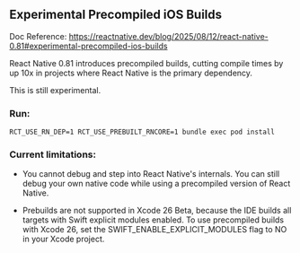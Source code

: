 ## Experimental Precompiled iOS Builds

Doc Reference: https://reactnative.dev/blog/2025/08/12/react-native-0.81#experimental-precompiled-ios-builds


React Native 0.81 introduces precompiled builds, cutting compile times by up 10x in projects where React Native is the primary dependency.

This is still experimental.

### Run: 
`RCT_USE_RN_DEP=1 RCT_USE_PREBUILT_RNCORE=1 bundle exec pod install`

### Current limitations: 
- You cannot debug and step into React Native's internals. You can still debug your own native code while using a precompiled version of React Native.

- Prebuilds are not supported in Xcode 26 Beta, because the IDE builds all targets with Swift explicit modules enabled. To use precompiled builds with Xcode 26, set the SWIFT_ENABLE_EXPLICIT_MODULES flag to NO in your Xcode project.

